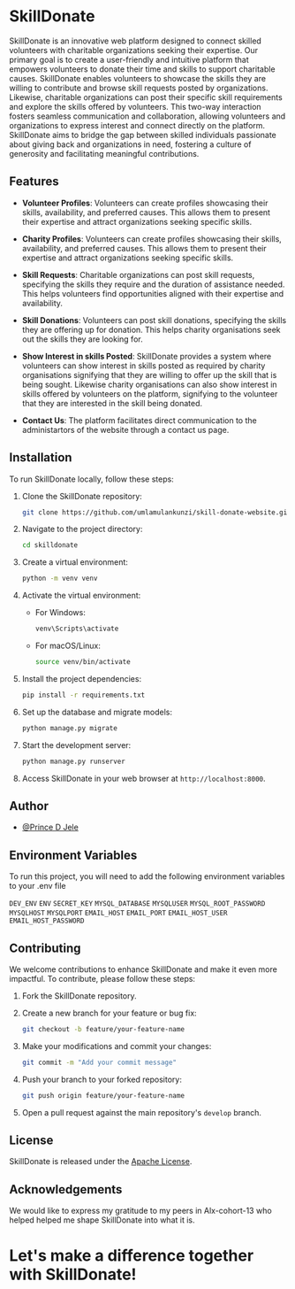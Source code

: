 # SkillDonate

SkillDonate is an innovative web platform designed to connect skilled volunteers with charitable organizations seeking their expertise. Our primary goal is to create a user-friendly and intuitive platform that empowers volunteers to donate their time and skills to support charitable causes. SkillDonate enables volunteers to showcase the skills they are willing to contribute and browse skill requests posted by organizations. Likewise, charitable organizations can post their specific skill requirements and explore the skills offered by volunteers. This two-way interaction fosters seamless communication and collaboration, allowing volunteers and organizations to express interest and connect directly on the platform. SkillDonate aims to bridge the gap between skilled individuals passionate about giving back and organizations in need, fostering a culture of generosity and facilitating meaningful contributions.

## Features

- **Volunteer Profiles**: Volunteers can create profiles showcasing their skills, availability, and preferred causes. This allows them to present their expertise and attract organizations seeking specific skills.

- **Charity Profiles**: Volunteers can create profiles showcasing their skills, availability, and preferred causes. This allows them to present their expertise and attract organizations seeking specific skills.

- **Skill Requests**: Charitable organizations can post skill requests, specifying the skills they require and the duration of assistance needed. This helps volunteers find opportunities aligned with their expertise and availability.

- **Skill Donations**: Volunteers can post skill donations, specifying the skills they are offering up for donation. This helps charity organisations seek out the skills they are looking for.

- **Show Interest in skills Posted**: SkillDonate provides a system where volunteers can show interest in skills posted as required by charity organisations signifying that they are willing to offer up the skill that is being sought. Likewise charity organisations can also show interest in skills offered by volunteers on the platform, signifying to the volunteer that they are interested in the skill being donated.

- **Contact Us**: The platform facilitates direct communication to the administartors of the website through a contact us page.


## Installation

To run SkillDonate locally, follow these steps:

1. Clone the SkillDonate repository:
   ```bash
   git clone https://github.com/umlamulankunzi/skill-donate-website.git
   ```

2. Navigate to the project directory:
   ```bash
   cd skilldonate
   ```

3. Create a virtual environment:
   ```bash
   python -m venv venv
   ```

4. Activate the virtual environment:
   - For Windows:
     ```cmd
     venv\Scripts\activate
     ```
   - For macOS/Linux:
     ```bash
     source venv/bin/activate
     ```

5. Install the project dependencies:
   ```bash
   pip install -r requirements.txt
   ```

6. Set up the database and migrate models:
   ```bash
   python manage.py migrate
   ```

7. Start the development server:
   ```bash
   python manage.py runserver
   ```

8. Access SkillDonate in your web browser at `http://localhost:8000`.

## Author

- [@Prince D Jele](https://www.github.com/umlamulankunzi)


## Environment Variables

To run this project, you will need to add the following environment variables to your .env file

`DEV_ENV`
`ENV`
`SECRET_KEY`
`MYSQL_DATABASE`
`MYSQLUSER`
`MYSQL_ROOT_PASSWORD`
`MYSQLHOST`
`MYSQLPORT`
`EMAIL_HOST`
`EMAIL_PORT`
`EMAIL_HOST_USER`
`EMAIL_HOST_PASSWORD`

## Contributing

We welcome contributions to enhance SkillDonate and make it even more impactful. To contribute, please follow these steps:

1. Fork the SkillDonate repository.

2. Create a new branch for your feature or bug fix:
   ```bash
   git checkout -b feature/your-feature-name
   ```

3. Make your modifications and commit your changes:
   ```bash
   git commit -m "Add your commit message"
   ```

4. Push your branch to your forked repository:
   ```bash
   git push origin feature/your-feature-name
   ```

5. Open a pull request against the main repository's `develop` branch.

## License

SkillDonate is released under the [Apache License](LICENSE).

## Acknowledgements

We would like to express my gratitude to my peers in Alx-cohort-13 who helped helped me shape SkillDonate into what it is.


# Let's make a difference together with SkillDonate!
